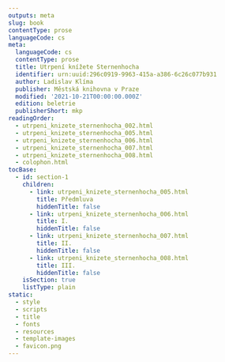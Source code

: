 ```yaml
---
outputs: meta
slug: book
contentType: prose
languageCode: cs
meta:
  languageCode: cs
  contentType: prose
  title: Utrpení knížete Sternenhocha
  identifier: urn:uuid:296c0919-9963-415a-a386-6c26c077b931
  author: Ladislav Klíma
  publisher: Městská knihovna v Praze
  modified: '2021-10-21T00:00:00.000Z'
  edition: beletrie
  publisherShort: mkp
readingOrder:
  - utrpeni_knizete_sternenhocha_002.html
  - utrpeni_knizete_sternenhocha_005.html
  - utrpeni_knizete_sternenhocha_006.html
  - utrpeni_knizete_sternenhocha_007.html
  - utrpeni_knizete_sternenhocha_008.html
  - colophon.html
tocBase:
  - id: section-1
    children:
      - link: utrpeni_knizete_sternenhocha_005.html
        title: Předmluva
        hiddenTitle: false
      - link: utrpeni_knizete_sternenhocha_006.html
        title: I.
        hiddenTitle: false
      - link: utrpeni_knizete_sternenhocha_007.html
        title: II.
        hiddenTitle: false
      - link: utrpeni_knizete_sternenhocha_008.html
        title: III.
        hiddenTitle: false
    isSection: true
    listType: plain
static:
  - style
  - scripts
  - title
  - fonts
  - resources
  - template-images
  - favicon.png
---
```

